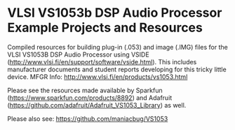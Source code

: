 # VLSI VS1053b DSP Audio Processor Example Projects and Resources

Compiled resources for building plug-in (.053) and image (.IMG) files for the VLSI VS1053B DSP Audio Processor using VSIDE (http://www.vlsi.fi/en/support/software/vside.html).  This includes manufacturer documents and student reports developing for this tricky little device.  MFGR Info: http://www.vlsi.fi/en/products/vs1053.html

Please see the resources made available by Sparkfun (https://www.sparkfun.com/products/8892) and Adafruit (https://github.com/adafruit/Adafruit_VS1053_Library) as well.

Please also see:  https://github.com/maniacbug/VS1053
